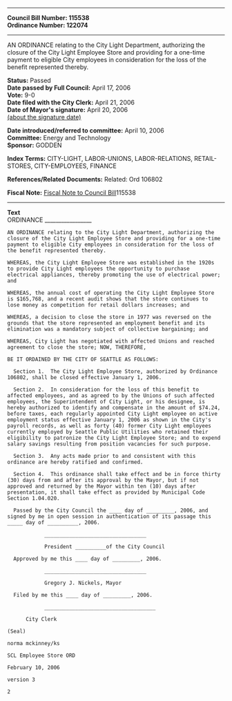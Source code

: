 * * * * *  
  
**Council Bill Number: [](#h0)[](#h2)115538**   
**Ordinance Number: 122074**  
  
* * * * *  
  
AN ORDINANCE relating to the City Light Department, authorizing the closure of the City Light Employee Store and providing for a one-time payment to eligible City employees in consideration for the loss of the benefit represented thereby.  
  
**Status:** Passed   
**Date passed by Full Council:** April 17, 2006   
**Vote:** 9-0   
**Date filed with the City Clerk:** April 21, 2006   
**Date of Mayor's signature:** April 20, 2006   
[(about the signature date)](/~public/approvaldate.htm)   
  
  
**Date introduced/referred to committee:** April 10, 2006   
**Committee:** Energy and Technology   
**Sponsor:** GODDEN   
  
**Index Terms:** CITY-LIGHT, LABOR-UNIONS, LABOR-RELATIONS, RETAIL-STORES, CITY-EMPLOYEES, FINANCE  
  
**References/Related Documents:** Related: Ord 106802  
  
**Fiscal Note:** [Fiscal Note to Council Bill](http://clerk.seattle.gov/~public/fnote/115538.htm)[](#h1)[](#h3)115538  
  
* * * * *  
  
**Text**  
    ORDINANCE _________________  
  
    AN ORDINANCE relating to the City Light Department, authorizing the  
    closure of the City Light Employee Store and providing for a one-time  
    payment to eligible City employees in consideration for the loss of  
    the benefit represented thereby.  
  
    WHEREAS, the City Light Employee Store was established in the 1920s  
    to provide City Light employees the opportunity to purchase  
    electrical appliances, thereby promoting the use of electrical power;  
    and  
  
    WHEREAS, the annual cost of operating the City Light Employee Store  
    is $165,768, and a recent audit shows that the store continues to  
    lose money as competition for retail dollars increases; and  
  
    WHEREAS, a decision to close the store in 1977 was reversed on the  
    grounds that the store represented an employment benefit and its  
    elimination was a mandatory subject of collective bargaining; and  
  
    WHEREAS, City Light has negotiated with affected Unions and reached  
    agreement to close the store; NOW, THEREFORE,  
  
    BE IT ORDAINED BY THE CITY OF SEATTLE AS FOLLOWS:  
  
      Section 1.  The City Light Employee Store, authorized by Ordinance  
    106802, shall be closed effective January 1, 2006.  
  
      Section 2.  In consideration for the loss of this benefit to  
    affected employees, and as agreed to by the Unions of such affected  
    employees, the Superintendent of City Light, or his designee, is  
    hereby authorized to identify and compensate in the amount of $74.24,  
    before taxes, each regularly appointed City Light employee on active  
    employment status effective January 1, 2006 as shown in the City's  
    payroll records, as well as forty (40) former City Light employees  
    currently employed by Seattle Public Utilities who retained their  
    eligibility to patronize the City Light Employee Store; and to expend  
    salary savings resulting from position vacancies for such purpose.  
  
      Section 3.  Any acts made prior to and consistent with this  
    ordinance are hereby ratified and confirmed.  
  
      Section 4.  This ordinance shall take effect and be in force thirty  
    (30) days from and after its approval by the Mayor, but if not  
    approved and returned by the Mayor within ten (10) days after  
    presentation, it shall take effect as provided by Municipal Code  
    Section 1.04.020.  
  
      Passed by the City Council the ____ day of _________, 2006, and  
    signed by me in open session in authentication of its passage this  
    _____ day of __________, 2006.  
  
                _________________________________  
  
                President __________of the City Council  
  
      Approved by me this ____ day of _________, 2006.  
  
                _________________________________  
  
                Gregory J. Nickels, Mayor  
  
      Filed by me this ____ day of _________, 2006.  
  
                ____________________________________  
  
          City Clerk  
  
    (Seal)  
  
    norma mckinney/ks  
  
    SCL Employee Store ORD  
  
    February 10, 2006  
  
    version 3  
  
    2  
